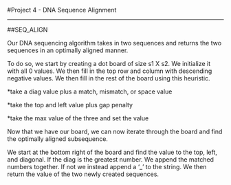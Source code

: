 #Project 4 - DNA Sequence Alignment
_____________________________________________________________

##SEQ_ALIGN


Our DNA sequencing algorithm takes in two sequences and returns the two sequences in an optimally aligned manner.  

  To do so, we start by creating a dot board of size s1 X s2. We initialize it with all 0 values. We then fill in the top row and column with descending negative values. We then fill in the rest of the board using this heuristic.

*take a diag value plus a match, mismatch, or space value 

*take the top and left value plus gap penalty

*take the max value of the three and set the value

Now that we have our board, we can now iterate through the board and find the optimally aligned subsequence.

We start at the bottom right of the board and find the value to the top, left, and diagonal. If the diag is the greatest number. We append the matched numbers together. If not we instead append a ‘_’ to the string. We then return the value of the two newly created sequences.

